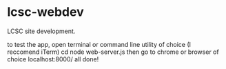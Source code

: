 lcsc-webdev
===========

LCSC site development.

to test the app, open terminal or command line utility of choice (I reccomend iTerm)
cd <the lcsc folder>
node web-server.js
then go to chrome or browser of choice
localhost:8000/
all done!


